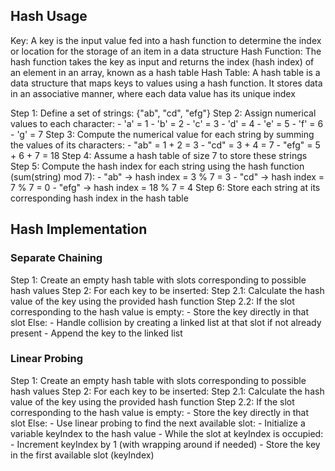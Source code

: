 ## Hash Usage

Key: A key is the input value fed into a hash function to determine the index or location for the storage of an item in a data structure
Hash Function: The hash function takes the key as input and returns the index (hash index) of an element in an array, known as a hash table
Hash Table: A hash table is a data structure that maps keys to values using a hash function. It stores data in an associative manner, where each data value has its unique index

Step 1: Define a set of strings: {"ab", "cd", "efg"}
Step 2: Assign numerical values to each character:
    - 'a' = 1
    - 'b' = 2
    - 'c' = 3
    - 'd' = 4
    - 'e' = 5
    - 'f' = 6
    - 'g' = 7
Step 3: Compute the numerical value for each string by summing the values of its characters:
    - "ab" = 1 + 2 = 3
    - "cd" = 3 + 4 = 7
    - "efg" = 5 + 6 + 7 = 18
Step 4: Assume a hash table of size 7 to store these strings
Step 5: Compute the hash index for each string using the hash function (sum(string) mod 7):
    - "ab" -> hash index = 3 % 7 = 3
    - "cd" -> hash index = 7 % 7 = 0
    - "efg" -> hash index = 18 % 7 = 4
Step 6: Store each string at its corresponding hash index in the hash table


## Hash Implementation

### Separate Chaining

Step 1: Create an empty hash table with slots corresponding to possible hash values
Step 2: For each key to be inserted:
    Step 2.1: Calculate the hash value of the key using the provided hash function
    Step 2.2: If the slot corresponding to the hash value is empty:
                 - Store the key directly in that slot
             Else:
                 - Handle collision by creating a linked list at that slot if not already present
                 - Append the key to the linked list

### Linear Probing

Step 1: Create an empty hash table with slots corresponding to possible hash values
Step 2: For each key to be inserted:
    Step 2.1: Calculate the hash value of the key using the provided hash function
    Step 2.2: If the slot corresponding to the hash value is empty:
                 - Store the key directly in that slot
             Else:
                 - Use linear probing to find the next available slot:
                     - Initialize a variable keyIndex to the hash value
                     - While the slot at keyIndex is occupied:
                         - Increment keyIndex by 1 (with wrapping around if needed)
                     - Store the key in the first available slot (keyIndex)
